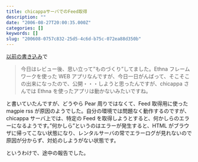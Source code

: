 ```yaml
---
title: chicappaサーバでのFeed取得
description: ""
date: "2006-08-27T20:00:35.000Z"
categories: []
keywords: []
slug: "200608-0757c832-25d5-4c6d-b75c-072ea88d350b"
---
```


[以前の書き込み](/posts/55c3f8c8-a379-467b-82f0-e12ed2cf3003/)で

> 今日はレビュー後、思い立って”ものづくり”してました。Ethna フレームワークを使った WEB アプリなんですが、今日一日がんばって、そこそこの出来になったので、公開・・・しようと思ったんですが、chicappa さんでは Ethna を使ったアプリは動かないみたいですね。

と書いていたんですが、どうやら Pear 周りではなくて、Feed 取得用に使った magpie rss が原因のようでした。自分の環境では問題なく動作するのですが、chicappa サーバ上では、特定の Feed を取得しようとすると、何かしらのエラーになるようです。”何かしら”というのはエラーが発生すると、HTML がブラウザに帰ってこない状態になり、レンタルサーバの常でエラーログが見れないので原因が分からず、対処のしようがない状態です。

というわけで、途中の報告でした。
